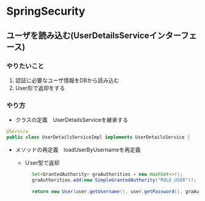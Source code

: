 # SpringSecurity

## ユーザを読み込む(UserDetailsServiceインターフェース)

### やりたいこと

1. 認証に必要なユーザ情報をDBから読み込む
2. User形で返却をする

### やり方

- クラスの定義　UserDetailsServiceを継承する

```java
@Service
public class UserDetailsServiceImpl implements UserDetailsService {
```

- メソッドの再定義　loadUserByUsernameを再定義

  - Ｕser型で返却

  ``` java
  		Set<GrantedAuthority> graAuthorities = new HashSet<>();
  		graAuthorities.add(new SimpleGrantedAuthority("ROLE_USER"));
  		
  		return new User(user.getUsername(), user.getPassword(), graAuthorities);
  ```

  

